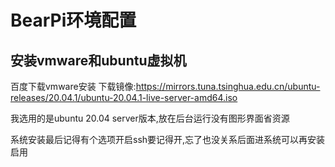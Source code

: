 # BearPi环境配置

## 安装vmware和ubuntu虚拟机

百度下载vmware安装
下载镜像:https://mirrors.tuna.tsinghua.edu.cn/ubuntu-releases/20.04.1/ubuntu-20.04.1-live-server-amd64.iso 

我选用的是ubuntu 20.04 server版本,放在后台运行没有图形界面省资源

系统安装最后记得有个选项开启ssh要记得开,忘了也没关系后面进系统可以再安装启用


